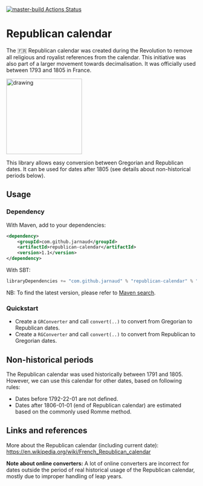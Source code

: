 [![master-build Actions Status](https://github.com/jarnaud/republican-calendar/workflows/master-build/badge.svg)](https://github.com/jarnaud/republican-calendar/actions)

# Republican calendar

The :fr: Republican calendar was created during the Revolution to remove all
religious and royalist references from the calendar. 
This initiative was also part of a larger movement towards decimalisation.
It was officially used between 1793 and 1805 in France.

<img src="https://upload.wikimedia.org/wikipedia/commons/thumb/6/65/Calendrier-republicain-debucourt2.jpg/800px-Calendrier-republicain-debucourt2.jpg" alt="drawing" width="200"/>

This library allows easy conversion between Gregorian and Republican dates.
It can be used for dates after 1805 (see details about non-historical periods below).

## Usage

### Dependency

With Maven, add to your dependencies:

```xml
<dependency>
    <groupId>com.github.jarnaud</groupId>
    <artifactId>republican-calendar</artifactId>
    <version>1.1</version>
</dependency>
```

With SBT:

```sbt
libraryDependencies += "com.github.jarnaud" % "republican-calendar" % "1.1"
```

NB: To find the latest version, please refer to [Maven search](https://search.maven.org/artifact/com.github.jarnaud/republican-calendar).

### Quickstart

- Create a `GRConverter` and call `convert(..)` to convert from Gregorian to Republican dates.
- Create a `RGConverter` and call `convert(..)` to convert from Republican to Gregorian dates.


## Non-historical periods

The Republican calendar was used historically between 1791 and 1805.
However, we can use this calendar for other dates, based on following rules:

- Dates before 1792-22-01 are not defined.
- Dates after 1806-01-01 (end of Republican calendar) are estimated based on the commonly used Romme method.

## Links and references

More about the Republican calendar (including current date): 
https://en.wikipedia.org/wiki/French_Republican_calendar

**Note about online converters:**
A lot of online converters are incorrect for dates outside the period of real historical
usage of the Republican calendar, mostly due to improper handling of leap years.
